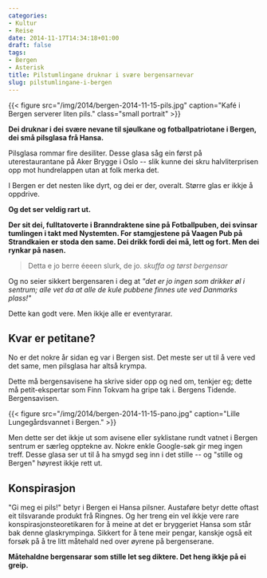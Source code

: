 ```yaml
---
categories:
- Kultur
- Reise
date: 2014-11-17T14:34:18+01:00
draft: false
tags:
- Bergen
- Asterisk
title: Pilstumlingane druknar i svære bergensarnevar
slug: pilstumlingane-i-bergen
---
```

{{< figure src="/img/2014/bergen-2014-11-15-pils.jpg" caption="Kafé i Bergen serverer liten pils." class="small portrait" >}}

**Dei druknar i dei svære nevane til sjøulkane og fotballpatriotane i Bergen, dei små pilsglasa frå Hansa.**

Pilsglasa rommar fire desiliter. Desse glasa såg ein først på uterestaurantane på Aker Brygge i Oslo -- slik kunne dei skru halvliterprisen opp mot hundrelappen utan at folk merka det.

I Bergen er det nesten like dyrt, og dei er der, overalt. Større glas er ikkje å oppdrive.

**Og det ser veldig rart ut.**

<!--more-->

**Der sit dei, fulltatoverte i Branndraktene sine på Fotballpuben, dei svinsar tumlingen i takt med Nystemten. For stamgjestene på Vaagen Pub på Strandkaien er stoda den same. Dei drikk fordi dei må, lett og fort. Men dei rynkar på nasen.**

>Detta e jo berre éeeen slurk, de jo.
><cite>skuffa og tørst bergensar</cite> 

Og no seier sikkert bergensaren i deg at _"det er jo ingen som drikker øl i sentrum; alle vet da at alle de kule pubbene finnes ute ved Danmarks plass!"_

Dette kan godt vere. Men ikkje alle er eventyrarar.

## Kvar er petitane?

No er det nokre år sidan eg var i Bergen sist. Det meste ser ut til å vere ved det same, men pilsglasa har altså krympa. 

Dette må bergensavisene ha skrive sider opp og ned om, tenkjer eg; dette må petit-ekspertar som Finn Tokvam ha gripe tak i. Bergens Tidende. Bergensavisen.

{{< figure src="/img/2014/bergen-2014-11-15-pano.jpg" caption="Lille Lungegårdsvannet i Bergen." >}}

Men dette ser det ikkje ut som avisene eller syklistane rundt vatnet i Bergen sentrum er særleg opptekne av. Nokre enkle Google-søk gir meg ingen treff. Desse glasa ser ut til å ha smygd seg inn i det stille -- og "stille og Bergen" høyrest ikkje rett ut.

## Konspirasjon

"Gi meg ei pils!" betyr i Bergen ei Hansa pilsner. Austaføre betyr dette oftast eit tilsvarande produkt frå Ringnes. Og her treng ein vel ikkje vere rare konspirasjonsteoretikaren for å meine at det er bryggeriet Hansa som står bak denne glaskrympinga. Sikkert for å tene meir pengar, kanskje også eit forsøk på å tre litt måtehald ned over øyrene på bergenserane.

**Måtehaldne bergensarar som  stille let seg diktere. Det heng ikkje på ei greip.**

